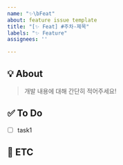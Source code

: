 ```yaml
---
name: "✨\bFeat"
about: feature issue template
title: "[✨ Feat] #주차-제목"
labels: "✨ Feature"
assignees: ''

---
```


## 💡 About
> 개발 내용에 대해 간단히 적어주세요!

## ✅ To Do
- [ ] task1

## 💬 ETC
